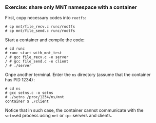 ### Exercise: share only MNT namespace with a container

First, copy necessary codes into `rootfs`:
```
# cp mnt/file_recv.c runc/rootfs
# cp mnt/file_send.c runc/rootfs
```

Start a container and compile the code:
```
# cd runc
# runc start with_mnt_test
/ # gcc file_recv.c -o server
/ # gcc file_send.c -o client
/ # ./server
```

Onpe another terminal.  Enter the `ns` directory (assume that the container has PID 1234) :
```
# cd ns
# gcc setns.c -o setns
# ./setns /proc/1234/ns/mnt
container $ ./client
```

Notice that in such case, the container cannot communicate with the `setns`ed process using `net` or `ipc` servers and clients.

